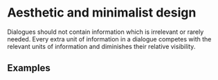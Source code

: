 # Aesthetic and minimalist design

Dialogues should not contain information which is irrelevant or rarely needed. Every extra unit of information in a dialogue competes with the relevant units of information and diminishes their relative visibility.

## Examples

